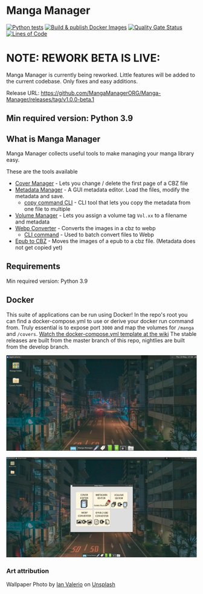 # Manga Manager

[![Python tests](https://github.com/ThePromidius/Manga-Manager/actions/workflows/Run_Tests.yml/badge.svg)](https://github.com/ThePromidius/Manga-Manager/actions/workflows/Run_Tests.yml) [![Build & publish Docker Images](https://github.com/ThePromidius/Manga-Manager/actions/workflows/Build_Docker_Images.yml/badge.svg)](https://github.com/ThePromidius/Manga-Manager/actions/workflows/Build_Docker_Images.yml)
[![Quality Gate Status](https://sonarcloud.io/api/project_badges/measure?project=ThePromidius_Manga-Manager&metric=alert_status)](https://sonarcloud.io/summary/new_code?id=ThePromidius_Manga-Manager)
[![Lines of Code](https://sonarcloud.io/api/project_badges/measure?project=ThePromidius_Manga-Manager&metric=ncloc)](https://sonarcloud.io/summary/new_code?id=ThePromidius_Manga-Manager)

# NOTE: REWORK BETA IS LIVE:

Manga Manager is currently being reworked. Little features will be added to the current codebase. Only fixes and easy
additions.

Release URL:
https://github.com/MangaManagerORG/Manga-Manager/releases/tag/v1.0.0-beta.1

## Min required version: Python 3.9


## What is Manga Manager

Manga Manager collects useful tools to make managing your manga library easy.

These are the tools available

- [Cover Manager](https://github.com/ThePromidius/Manga-Manager/wiki/Cover-Manager) - Lets you change / delete the first
  page of a CBZ file
- [Metadata Manager](https://github.com/ThePromidius/Manga-Manager/wiki/Metadata-Manager) - A GUI metadata editor. Load
  the files, modify the metadata and save.
    - [copy command CLI](https://github.com/ThePromidius/Manga-Manager/wiki/Metadata-Manager#copy-command---cli) - CLI
      tool that lets you copy the metadata from one file to multiple
- [Volume Manager](https://github.com/ThePromidius/Manga-Manager/wiki/Volume-Manager) - Lets you assign a volume
  tag `Vol.xx` to a filename and metadata
- [Webp Converter](https://github.com/ThePromidius/Manga-Manager/wiki/WEBP-Converter) - Converts the images in a cbz to
  webp
  - [CLI command](https://github.com/ThePromidius/Manga-Manager/wiki/Metadata-Manager#cli---copy-command) - Used to
    batch convert files to Webp
- [Epub to CBZ](https://github.com/ThePromidius/Manga-Manager/wiki/EPUB-to-CBZ-converter) - Moves the images of a epub
  to a cbz file. (Metadata does not get copied yet)

## Requirements

Min required version: Python 3.9

## Docker

This suite of applications can be run using Docker!
In the repo's root you can find a docker-compose.yml to use or derive your docker run command from. Truly essential is
to expose port `3000` and map the volumes for `/manga` and `/covers`.
[Watch the docker-compose.yml template at the wiki](https://github.com/ThePromidius/Manga-Manager/wiki/Docker#docker-composeyml)
The stable releases are built from the master branch of this repo, nightlies are built from the develop branch.

![Screenshot-1](/project-docs/screenshot-1.png)

![Screenshot-2](/project-docs/screenshot-2.png)

### Art attribution

Wallpaper Photo by [Ian Valerio](https://unsplash.com/@iangvalerio?utm_source=unsplash&utm_medium=referral&utm_content=creditCopyText) on [Unsplash](https://unsplash.com/s/photos/anime?utm_source=unsplash&utm_medium=referral&utm_content=creditCopyText)
